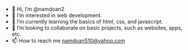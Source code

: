 - 👋 Hi, I’m @namdoan2
- 👀 I’m interested in web development.
- 🌱 I’m currently learning the basics of html, css, and javascript.
- 💞️ I’m looking to collaborate on basic projects, such as websites, apps, etc.
- 📫 How to reach me namdoan510@yahoo.com

<!---
namdoan2/namdoan2 is a ✨ special ✨ repository because its `README.md` (this file) appears on your GitHub profile.
You can click the Preview link to take a look at your changes.
--->
